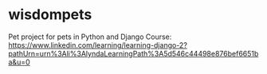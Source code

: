 # wisdompets
Pet project for pets in Python and Django
Course: https://www.linkedin.com/learning/learning-django-2?pathUrn=urn%3Ali%3AlyndaLearningPath%3A5d546c44498e876bef6651ba&u=0
